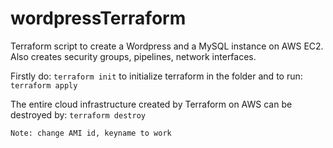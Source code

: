 # wordpressTerraform

Terraform script to create a Wordpress and a MySQL instance on AWS EC2. Also creates security groups, pipelines, network interfaces. 

Firstly do:
`terraform init`
to initialize terraform in the folder
and to run:
`terraform apply`

The entire cloud infrastructure created by Terraform on AWS can be destroyed by:
`terraform destroy`

`Note: change AMI id, keyname to work`
